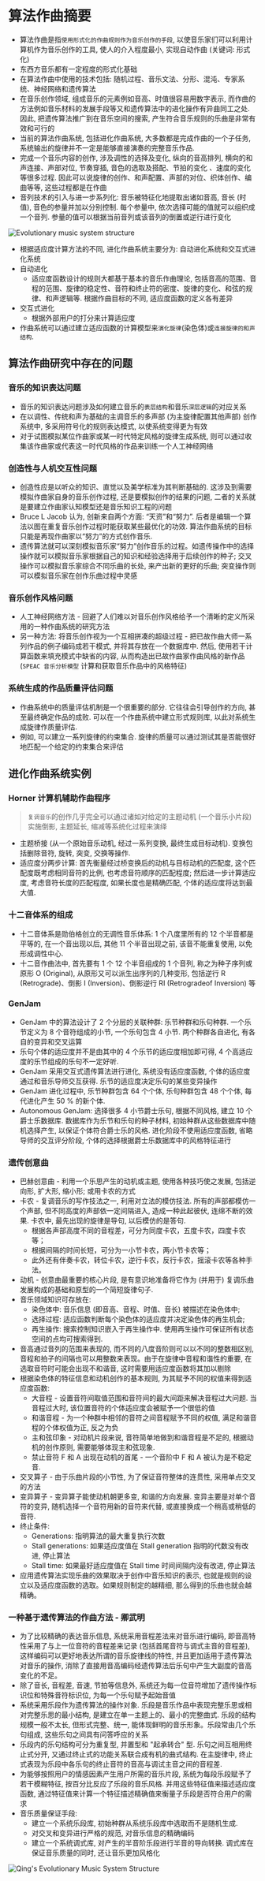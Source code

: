 # 算法作曲摘要

- 算法作曲是指`使用形式化的作曲规则作为音乐创作的手段`, 以使音乐家们可以利用计算机作为音乐创作的工具, 使人的介入程度最小, 实现自动作曲 (关键词: 形式化)
- 东西方音乐都有一定程度的形式化基础
- 在算法作曲中使用的技术包括: 随机过程、音乐文法、分形、混沌、专家系统、神经网络和遗传算法
- 在音乐创作领域, 组成音乐的元素例如音高、时值很容易用数字表示, 而作曲的方法例如音乐材料的发展手段等又和遗传算法中的进化操作有异曲同工之处. 因此, 把遗传算法推广到在音乐空间的搜索, 产生符合音乐规则的乐曲是非常有效和可行的
- 当前的算法作曲系统, 包括进化作曲系统, 大多数都是完成作曲的一个子任务, 系统输出的旋律并不一定是能够直接演奏的完整音乐作品.
- 完成一个音乐内容的创作, 涉及调性的选择及变化, 纵向的音高排列, 横向的和声连接、声部对位, 节奏穿插, 音色的选取及搭配、节拍的变化 、速度的变化等很多过程. 因此可以说旋律的创作、和声配置、声部的对位、织体创作、编曲等等, 这些过程都是在作曲
- 音列技术的引入与进一步系列化: 音乐被特征化地提取出诸如音高, 音长 (时值), 音色的参量并加以分别控制. 每个参量中, 依次选择可能的值就可以组织成一个音列. 参量的值可以根据当前音列或该音列的倒置或逆行进行变化

![Evolutionary music system structure](进化作曲系统结构图.png)

- 根据适应度计算方法的不同, 进化作曲系统主要分为: 自动进化系统和交互式进化系统
- 自动进化
    - 适应度函数设计的规则大都基于基本的音乐作曲理论, 包括音高的范围、音程的范围、旋律的稳定性、音符和终止符的密度、旋律的变化、和弦的规律、和声逻辑等. 根据作曲目标的不同, 适应度函数的定义各有差异
- 交互式进化
    - 根据外部用户的打分来计算适应度
- 作曲系统可以通过建立适应函数的计算模型来`演化旋律`(染色体)或`连接旋律的和声结构`.

## 算法作曲研究中存在的问题

### 音乐的知识表达问题

- 音乐的知识表达问题涉及如何建立音乐的`表层结构`和音乐`深层逻辑`的对应关系
- 在以调性、传统和声为基础的主调音乐的多声部 (为主旋律配置其他声部) 创作系统中, 多采用符号化的规则表达模式, 以使系统变得更为有效
- 对于试图模拟某位作曲家或某一时代特定风格的旋律生成系统, 则可以通过收集该作曲家或代表这一时代风格的作品来训练一个人工神经网络

### 创造性与人机交互性问题

- 创造性应是以听众的知识、直觉以及美学标准为其判断基础的. 这涉及到需要模拟作曲家自身的音乐创作过程, 还是要模拟创作的结果的问题, 二者的关系就是要建立作曲家认知模型还是音乐知识工程的问题
- Bruce L Jacob 认为, 创新来自两个方面: “天资”和“努力”. 后者是编辑一个算法以图在重复音乐创作过程时能获取某些最优化的功效. 算法作曲系统的目标只能是再现作曲家以“努力”的方式创作音乐.
- 遗传算法就可以深刻模拟音乐家“努力”创作音乐的过程。如遗传操作中的选择操作就可以模拟音乐家根据自己的知识和经验选择用于后续创作的种子; 交叉操作可以模拟音乐家综合不同乐曲的长处, 来产出新的更好的乐曲; 突变操作则可以模拟音乐家在创作乐曲过程中灵感

### 音乐创作风格问题

- 人工神经网络方法 - 回避了人们难以对音乐创作风格给予一个清晰的定义所采用的一种作曲系统的研究方法
- 另一种方法: 将音乐创作视为一个互相拼凑的超级过程 - 把已故作曲大师一系列作品的例子编码成若干模式, 并将其存放在一个数据库中. 然后, 使用若干计算函数来填充模式中缺省的内容, 从而构造出已故作曲家作曲风格的新作品 (`SPEAC 音乐分析模型` 计算和获取音乐作品中的风格特征)

### 系统生成的作品质量评估问题

- 作曲系统中的质量评估机制是一个很重要的部分. 它往往会引导创作的方向, 甚至最终确定作品的成败. 可以在一个作曲系统中建立形式规则库, 以此对系统生成旋律作质量评估.
- 例如, 可以建立一系列旋律的约束集合. 旋律的质量可以通过测试其是否能很好地匹配一个给定的约束集合来评估

## 进化作曲系统实例

### Horner 计算机辅助作曲程序

> `复调音乐`的创作几乎完全可以通过诸如对给定的主题动机 (一个音乐小片段) 实施倒影, 主题延长, 缩减等系统化过程来演绎

- 主题桥接 (从一个原始音乐动机, 经过一系列变换, 最终生成目标动机). 变换包括删除音符, 旋转, 突变, 交换等操作.
- 适应度分两步计算: 首先衡量经过桥变换后的动机与目标动机的匹配度, 这个匹配度既考虑相同音符的比例, 也考虑音符顺序的匹配程度; 然后进一步计算适应度, 考虑音符长度的匹配程度, 如果长度也是精确匹配, 个体的适应度将达到最大值.

### 十二音体系的组成

- 十二音体系是勋伯格创立的无调性音乐体系: 1 个八度里所有的 12 个半音都是平等的, 在一个音出现以后, 其他 11 个半音出现之前, 该音不能重复使用, 以免形成调性中心.
- 十二音作曲法中, 首先要有 1 个 12 个半音组成的 1 个音列, 称之为种子序列或原形 O (Original), 从原形又可以派生出序列的几种变形, 包括逆行 R (Retrograde)、倒影 I (Inversion)、倒影逆行 RI (Retrogradeof Inversion) 等

### GenJam

- GenJam 中的算法设计了 2 个分层的关联种群: 乐节种群和乐句种群. 一个乐节定义为 8 个音符组成的小节, 一个乐句包含 4 小节. 两个种群各自进化, 有各自的变异和交叉运算
- 乐句个体的适应度并不是由其中的 4 个乐节的适应度相加即可得, 4 个高适应度的乐节组成的乐句不一定好听.
- GenJam 采用交互式遗传算法进行进化, 系统没有适应度函数, 个体的适应度通过和音乐导师交互获得. 乐节的适应度决定乐句的某些变异操作
- GenJam 进化过程中, 乐节种群包含 64 个个体, 乐句种群包含 48 个个体, 每代进化产生 50 % 的新个体.
- Autonomous GenJam: 选择很多 4 小节爵士乐句, 根据不同风格, 建立 10 个爵士乐数据库. 数据库作为乐节和乐句的种子材料, 初始种群从这些数据库中随机选择产生, 以保证个体符合爵士乐的风格. 进化阶段不使用适应度函数, 省略导师的交互评分阶段, 个体的选择根据爵士乐数据库中的风格特征进行

### 遗传创意曲

- 巴赫创意曲 - 利用一个乐思产生的动机或主题, 使用各种技巧使之发展, 包括逆向形, 扩大形, 缩小形; 或用卡农的方式
- 卡农 - 复调音乐的写作技法之一, 利用对立法的模仿技法. 所有的声部都模仿一个声部, 但不同高度的声部依一定间隔进入, 造成一种此起彼伏, 连绵不断的效果. 卡农中, 最先出现的旋律是导句, 以后模仿的是答句.
    - 根据各声部高度不同的音程差，可分为同度卡农，五度卡农，四度卡农等；
    - 根据间隔的时间长短，可分为一小节卡农，两小节卡农等；
    - 此外还有伴奏卡农，转位卡农，逆行卡农，反行卡农，摇滚卡农等各种手法。
- 动机 - 创意曲最重要的核心片段, 是有意识地准备将它作为 (并用于) 复调乐曲发展构成的基础和原型的一个简短旋律句子.
- 音乐领域知识可存放在:
    - 染色体中: 音乐信息 (即音高、音程、时值、音长) 被描述在染色体中;
    - 选择过程: 适应函数判断每个染色体的适应度并决定染色体的再生机会;
    - 再生操作: 搜索控制知识嵌入于再生操作中. 使用再生操作可保证所有状态空间的点均可搜索得到.
- 音高通过音列的范围来表现的, 而不同的八度音阶则可以以不同的整数相区别, 音程和拍子的间隔也可以用整数来表现。由于在旋律中音程和谐性的重要, 在选取音符时可能会出现不和谐音, 这时需要用适应度函数将其加以剔除
- 根据染色体的特征信息和动机创作的基本规则, 为其赋予不同的权值来得到适应度函数:
    - 大音程 - 设置音符间取值范围和音符间的最大间距来解决音程过大问题. 当音程过大时, 该位置音符的个体适应度会被赋予一个很低的值
    - 和谐音程 - 为一个种群中相邻的音符之间音程赋予不同的权值, 满足和谐音程的个体权值为正, 反之为负
    - 主和弦印象 - 对动机片段来说, 音符简单地做到和谐音程是不足的, 根据动机的创作原则, 需要能够体现主和弦现象.
    - 禁止音符 F 和 A 出现在动机的首尾 - 一个音阶中 F 和 A 被认为是不稳定音.
- 交叉算子 - 由于乐曲片段的小节性, 为了保证音符整体的连贯性, 采用单点交叉的方法
- 变异算子 - 变异算子能使动机朝更多变, 和谐的方向发展. 变异主要是对单个音符的变异, 随机选择一个音符用新的音符来代替, 或直接换成一个稍高或稍低的音符.
- 终止条件:
    - Generations: 指明算法的最大重复执行次数
    - Stall generations: 如果适应度值在 Stall generation 指明的代数没有改进, 停止算法
    - Stall time: 如果最好适应度值在 Stall time 时间间隔内没有改进, 停止算法
- 应用遗传算法实现乐曲的效果取决于创作中音乐知识的表示, 也就是规则的设立以及适应度函数的选取。如果规则制定的越精细, 那么得到的乐曲也就会越精确。

### 一种基于遗传算法的作曲方法 - 卿武明

- 为了比较精确的表达音乐信息, 系统采用音程差法来对音乐进行编码, 即音高特性采用了与上一位音符的音程差来记录 (包括首尾音符与调式主音的音程差), 这样编码可以更好地表达所谓的音乐旋律线的特性, 并且更加适用于遗传算法对音乐的操作, 消除了直接用音高编码经遗传算法后乐句中产生大副度的音高变化的不足。
- 除了音长, 音程差, 音速, 节拍等信息外, 系统还为每一位音符增加了遗传操作标识位和特殊音符标识位, 为每一个乐句赋予起始音值
- 系统采用乐段作为遗传算法的操作对象. 乐段是音乐作品中表现完整乐思或相对完整乐思的最小结构, 是建立在单一主题上的、最小的完整曲式. 乐段的结构规模一般不太长, 但形式完整、统一, 能体现鲜明的音乐形象。乐段常由几个乐句组成, 这些乐句之间具有问答呼应的关系
- 乐段内的乐句结构可分为重复型, 并置型和 "起承转合" 型. 乐句之间互相用终止式分开, 又通过终止式的功能关系联合成有机的曲式结构. 在主旋律中, 终止式表现为乐段中各乐句的终止音符的音高与调试主音之间的音程差.
- 为能够按照用户的情感因素产生用户所需的音乐片段, 系统为每段乐段赋予了若干模糊特征, 按百分比反应了乐段的音乐风格. 并用这些特征值来描述适应度函数, 通过特征值来计算一个特征描述精确值来衡量子乐段是否符合用户的需求
- 音乐质量保证手段:
    - 建立一个系统乐段库, 初始种群从系统乐段库中选取而不是随机生成.
    - 对交叉和变异进行严格的规范, 对音乐信息的精确编码
    - 建立一个系统调式库, 对产生的半音阶乐段进行半音的导向转换. 调式库在保证音乐质量的同时, 还让音乐更加风格化

![Qing's Evolutionary Music System Structure](卿武明进化作曲系统结构.png)
